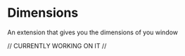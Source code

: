 # Dimensions
 An extension that gives you the dimensions of you window


// CURRENTLY WORKING ON IT //
